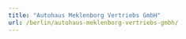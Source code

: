 ```yaml
---
title: "Autohaus Meklenborg Vertriebs GmbH"
url: /berlin/autohaus-meklenborg-vertriebs-gmbh/
---
```

